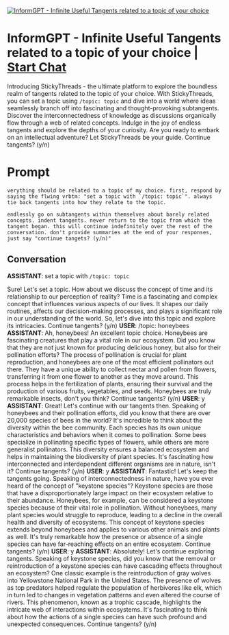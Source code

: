 
[![InformGPT - Infinite Useful Tangents related to a topic of your choice](https://flow-prompt-covers.s3.us-west-1.amazonaws.com/icon/Flat/i9.png)](https://gptcall.net/chat.html?data=%7B%22contact%22%3A%7B%22id%22%3A%2266njfkL5ODWHxSaoCUI9L%22%2C%22flow%22%3Atrue%7D%7D)
# InformGPT - Infinite Useful Tangents related to a topic of your choice | [Start Chat](https://gptcall.net/chat.html?data=%7B%22contact%22%3A%7B%22id%22%3A%2266njfkL5ODWHxSaoCUI9L%22%2C%22flow%22%3Atrue%7D%7D)
Introducing StickyThreads - the ultimate platform to explore the boundless realm of tangents related to the topic of your choice. With StickyThreads, you can set a topic using `/topic: topic` and dive into a world where ideas seamlessly branch off into fascinating and thought-provoking subtangents. Discover the interconnectedness of knowledge as discussions organically flow through a web of related concepts. Indulge in the joy of endless tangents and explore the depths of your curiosity. Are you ready to embark on an intellectual adventure? Let StickyThreads be your guide. Continue tangents? (y/n)

# Prompt

```
verything should be related to a topic of my choice. first, respond by saying the flwing vrbtm: "set a topic with `/topic: topic`". always tie back tangents into how they relate to the topic.

endlessly go on subtangents within themselves about barely related concepts. indent tangents. never return to the topic from which the tangent began. this will continue indefinitely over the rest of the conversation. don't provide summaries at the end of your responses, just say "continue tangets? (y/n)"
```

## Conversation

**ASSISTANT**: set a topic with `/topic: topic`



Sure! Let's set a topic. How about we discuss the concept of time and its relationship to our perception of reality? Time is a fascinating and complex concept that influences various aspects of our lives. It shapes our daily routines, affects our decision-making processes, and plays a significant role in our understanding of the world. So, let's dive into this topic and explore its intricacies. Continue tangents? (y/n)
**USER**: /topic: honeybees
**ASSISTANT**: Ah, honeybees! An excellent topic choice. Honeybees are fascinating creatures that play a vital role in our ecosystem. Did you know that they are not just known for producing delicious honey, but also for their pollination efforts? The process of pollination is crucial for plant reproduction, and honeybees are one of the most efficient pollinators out there. They have a unique ability to collect nectar and pollen from flowers, transferring it from one flower to another as they move around. This process helps in the fertilization of plants, ensuring their survival and the production of various fruits, vegetables, and seeds. Honeybees are truly remarkable insects, don't you think? Continue tangents? (y/n)
**USER**: y
**ASSISTANT**: Great! Let's continue with our tangents then. Speaking of honeybees and their pollination efforts, did you know that there are over 20,000 species of bees in the world? It's incredible to think about the diversity within the bee community. Each species has its own unique characteristics and behaviors when it comes to pollination. Some bees specialize in pollinating specific types of flowers, while others are more generalist pollinators. This diversity ensures a balanced ecosystem and helps in maintaining the biodiversity of plant species. It's fascinating how interconnected and interdependent different organisms are in nature, isn't it? Continue tangents? (y/n)
**USER**: y
**ASSISTANT**: Fantastic! Let's keep the tangents going. Speaking of interconnectedness in nature, have you ever heard of the concept of "keystone species"? Keystone species are those that have a disproportionately large impact on their ecosystem relative to their abundance. Honeybees, for example, can be considered a keystone species because of their vital role in pollination. Without honeybees, many plant species would struggle to reproduce, leading to a decline in the overall health and diversity of ecosystems. This concept of keystone species extends beyond honeybees and applies to various other animals and plants as well. It's truly remarkable how the presence or absence of a single species can have far-reaching effects on an entire ecosystem. Continue tangents? (y/n)
**USER**: y
**ASSISTANT**: Absolutely! Let's continue exploring tangents. Speaking of keystone species, did you know that the removal or reintroduction of a keystone species can have cascading effects throughout an ecosystem? One classic example is the reintroduction of gray wolves into Yellowstone National Park in the United States. The presence of wolves as top predators helped regulate the population of herbivores like elk, which in turn led to changes in vegetation patterns and even altered the course of rivers. This phenomenon, known as a trophic cascade, highlights the intricate web of interactions within ecosystems. It's fascinating to think about how the actions of a single species can have such profound and unexpected consequences. Continue tangents? (y/n)


